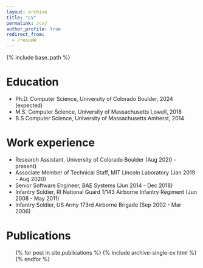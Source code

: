```yaml
---
layout: archive
title: "CV"
permalink: /cv/
author_profile: true
redirect_from:
  - /resume
---
```


{% include base_path %}

Education
======
* Ph.D. Computer Science, University of Colorado Boulder, 2024 (expected)
* M.S. Computer Science, University of Massachusetts Lowell, 2018
* B.S Computer Science, University of Massachusetts Amherst, 2014

Work experience
======
* Research Assistant, University of Colorado Boulder (Aug 2020 - present)
* Associate Member of Technical Staff, MIT Lincoln Laboratory (Jan 2019 - Aug 2020)
* Senior Software Engineer, BAE Systems (Jun 2014 - Dec 2018)
* Infantry Soldier, RI National Guard 1/143 Airborne Infantry Regiment (Jun 2008 - May 2011)
* Infantry Soldier, US Army 173rd Airborne Brigade (Sep 2002 - Mar 2006)

<!-- 
Skills
======
* Skill 1
* Skill 2
  * Sub-skill 2.1
  * Sub-skill 2.2
  * Sub-skill 2.3
* Skill 3
-->

Publications
======
  <ul>{% for post in site.publications %}
    {% include archive-single-cv.html %}
  {% endfor %}</ul>
 
<!--
Talks
======
  <ul>{% for post in site.talks %}
    {% include archive-single-talk-cv.html %}
  {% endfor %}</ul>
  
Teaching
======
  <ul>{% for post in site.teaching %}
    {% include archive-single-cv.html %}
  {% endfor %}</ul>
  
Service and leadership
======
* Currently signed in to 43 different slack teams
-->